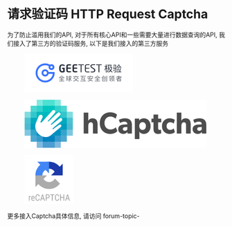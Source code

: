 # 请求验证码 HTTP Request Captcha

为了防止滥用我们的API, 对于所有核心API和一些需要大量进行数据查询的API, 我们接入了第三方的验证码服务, 以下是我们接入的第三方服务

<div>

<figure><img src="../.gitbook/assets/geetest.png" alt=""><figcaption></figcaption></figure>

 

<figure><img src="../.gitbook/assets/hCaptchaLogo.png" alt=""><figcaption></figcaption></figure>

 

<figure><img src="../.gitbook/assets/RecaptchaLogo.png" alt="" width="113"><figcaption></figcaption></figure>

</div>

更多接入Captcha具体信息, 请访问 forum-topic-
